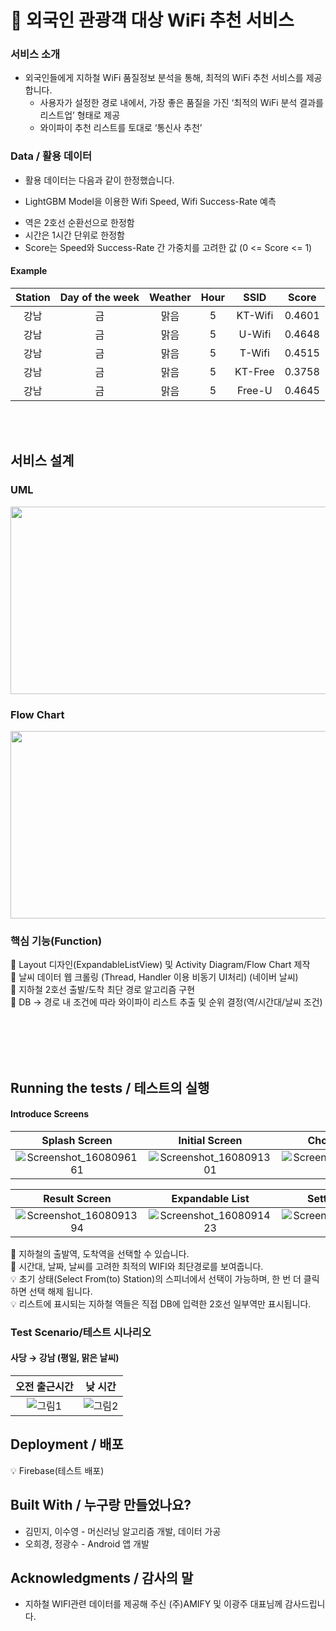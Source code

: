 # :station: 외국인 관광객 대상 WiFi 추천 서비스

### **서비스 소개**

* 외국인들에게 지하철 WiFi 품질정보 분석을 통해, 최적의 WiFi 추천 서비스를 제공합니다.
  - 사용자가 설정한 경로 내에서, 가장 좋은 품질을 가진 ‘최적의 WiFi 분석 결과를 리스트업’ 형태로 제공
  - 와이파이 추천 리스트를 토대로 ‘통신사 추천’


### Data / 활용 데이터

* 활용 데이터는 다음과 같이 한정했습니다.
 - LightGBM Model을 이용한 Wifi Speed, Wifi Success-Rate 예측
  + 역은 2호선 순환선으로 한정함
  + 시간은 1시간 단위로 한정함
  + Score는 Speed와 Success-Rate 간 가중치를 고려한 값 (0 <= Score <= 1)
  
#### Example

|Station|Day of the week|Weather|Hour|SSID|Score|
|:---:|:---:|:---:|:---:|:-------:|:-------:|
|강남|금|맑음|5|KT-Wifi|0.4601|
|강남|금|맑음|5|U-Wifi|0.4648|
|강남|금|맑음|5|T-Wifi|0.4515|
|강남|금|맑음|5|KT-Free|0.3758|
|강남|금|맑음|5|Free-U|0.4645|

<br><br>

## 서비스 설계
### UML
<p align="center">
  <img src = "https://user-images.githubusercontent.com/37091363/131243173-b4215989-0010-40f5-8e43-ed0048a97572.png" width = "700" height="300"/>
</p>

### Flow Chart
<p align="center">
  <img src = "https://user-images.githubusercontent.com/37091363/131243067-b295e2b2-dc36-43f9-a445-d951b3c92c27.png" width = "700" height="300"/>
</p>


### 핵심 기능(Function)
📌 Layout 디자인(ExpandableListView) 및 Activity Diagram/Flow Chart 제작<br>
📌 날씨 데이터 웹 크롤링 (Thread, Handler 이용 비동기 UI처리) (네이버 날씨)<br>
📌 지하철 2호선 출발/도착 최단 경로 알고리즘 구현 <br>
📌 DB → 경로 내 조건에 따라 와이파이 리스트 추출 및 순위 결정(역/시간대/날씨 조건)<br>

<br><br><br><br>


## Running the tests / 테스트의 실행
#### Introduce Screens

|Splash Screen|Initial Screen|Choice Screen|
|:-:|:-:|:-:|
|![Screenshot_1608096161](https://user-images.githubusercontent.com/37091363/131243785-d10ac4f5-f783-49a2-b443-6c2f538477f6.png)|![Screenshot_1608091301](https://user-images.githubusercontent.com/37091363/131243800-a563ae78-2f8f-4ee7-b2d2-9c28dcca6b22.png)|![Screenshot_1608091326](https://user-images.githubusercontent.com/37091363/131244829-c72151d3-0a16-4e8b-84f0-c55a8e7d7cbb.png)|

|Result Screen|Expandable List|Setting Screen|
|:-:|:-:|:-:|
|![Screenshot_1608091394](https://user-images.githubusercontent.com/37091363/131244835-18673711-4f62-4cc1-9468-7e3866dad7b2.png)|![Screenshot_1608091423](https://user-images.githubusercontent.com/37091363/131244838-0c6704a5-5fae-4b8e-9766-714f0f33cad2.png)|![Screenshot_1608091428](https://user-images.githubusercontent.com/37091363/131244843-5f1e80fe-120c-4f91-b5d4-da10abb8d2a7.png)|

📌 지하철의 출발역, 도착역을 선택할 수 있습니다.  
📌 시간대, 날짜, 날씨를 고려한 최적의 WIFI와 최단경로를 보여줍니다.   
💡 초기 상태(Select From(to) Station)의 스피너에서 선택이 가능하며, 한 번 더 클릭하면 선택 해제 됩니다.  
💡 리스트에 표시되는 지하철 역들은 직접 DB에 입력한 2호선 일부역만 표시됩니다.

### Test Scenario/테스트 시나리오

#### 사당 → 강남 (평일, 맑은 날씨)
|오전 출근시간|낮 시간|
|:-:|:-:|
|![그림1](https://user-images.githubusercontent.com/37091363/131245708-9dd902a2-e75c-408f-9182-87284abec2b2.png)|![그림2](https://user-images.githubusercontent.com/37091363/131245730-fb217598-d5cc-4b2d-9e1d-bc6769eff136.png)|


## Deployment / 배포

💡 Firebase(테스트 배포)

## Built With / 누구랑 만들었나요?

* 김민지, 이수영 - 머신러닝 알고리즘 개발, 데이터 가공
* 오희경, 정광수 - Android 앱 개발

## Acknowledgments / 감사의 말
* 지하철 WIFI관련 데이터를 제공해 주신 (주)AMIFY 및 이광주 대표님께 감사드립니다.
